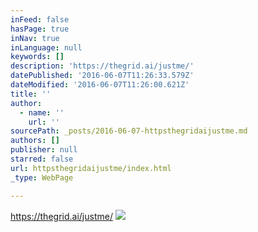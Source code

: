 ```yaml
---
inFeed: false
hasPage: true
inNav: true
inLanguage: null
keywords: []
description: 'https://thegrid.ai/justme/'
datePublished: '2016-06-07T11:26:33.579Z'
dateModified: '2016-06-07T11:26:00.621Z'
title: ''
author:
  - name: ''
    url: ''
sourcePath: _posts/2016-06-07-httpsthegridaijustme.md
authors: []
publisher: null
starred: false
url: httpsthegridaijustme/index.html
_type: WebPage

---
```

https://thegrid.ai/justme/
![](https://the-grid-user-content.s3-us-west-2.amazonaws.com/451582b7-8df2-417e-bf06-72f23580353d.png)